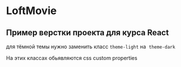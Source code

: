 # LoftMovie

## Пример верстки проекта для курса React

для тёмной темы нужно заменить класс `theme-light` на  `theme-dark`

На этих классах обьявляются css custom properties
